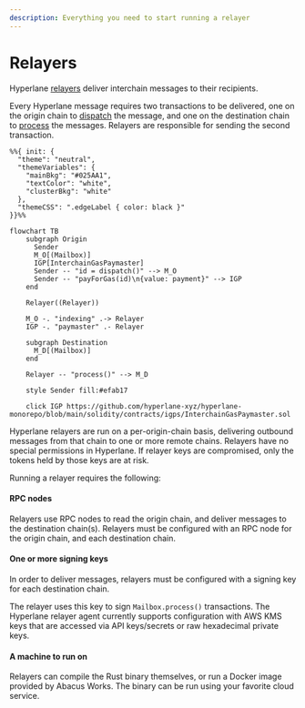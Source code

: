 ```yaml
---
description: Everything you need to start running a relayer
---
```


# Relayers

Hyperlane [relayers](../../protocol/agents/relayer.md) deliver interchain messages to their recipients.

Every Hyperlane message requires two transactions to be delivered, one on the origin chain to [dispatch](../../apis-and-sdks/messaging-api/send.md) the message, and one on the destination chain to [process](../../apis-and-sdks/messaging-api/receive.md) the messages. Relayers are responsible for sending the second transaction.

```mermaid
%%{ init: {
  "theme": "neutral",
  "themeVariables": {
    "mainBkg": "#025AA1",
    "textColor": "white",
    "clusterBkg": "white"
  },
  "themeCSS": ".edgeLabel { color: black }"
}}%%

flowchart TB
    subgraph Origin
      Sender
      M_O[(Mailbox)]
      IGP[InterchainGasPaymaster]
      Sender -- "id = dispatch()" --> M_O
      Sender -- "payForGas(id)\n{value: payment}" --> IGP
    end

    Relayer((Relayer))

    M_O -. "indexing" .-> Relayer
    IGP -. "paymaster" .- Relayer

    subgraph Destination
      M_D[(Mailbox)]
    end

    Relayer -- "process()" --> M_D

    style Sender fill:#efab17

    click IGP https://github.com/hyperlane-xyz/hyperlane-monorepo/blob/main/solidity/contracts/igps/InterchainGasPaymaster.sol
```

Hyperlane relayers are run on a per-origin-chain basis, delivering outbound messages from that chain to one or more remote chains. Relayers have no special permissions in Hyperlane. If relayer keys are compromised, only the tokens held by those keys are at risk.

Running a relayer requires the following:

#### RPC nodes

Relayers use RPC nodes to read the origin chain, and deliver messages to the destination chain(s). Relayers must be configured with an RPC node for the origin chain, and each destination chain.

#### One or more signing keys

In order to deliver messages, relayers must be configured with a signing key for each destination chain.

The relayer uses this key to sign `Mailbox.process()` transactions. The Hyperlane relayer agent currently supports configuration with AWS KMS keys that are accessed via API keys/secrets or raw hexadecimal private keys.

#### A machine to run on

Relayers can compile the Rust binary themselves, or run a Docker image provided by Abacus Works. The binary can be run using your favorite cloud service.

